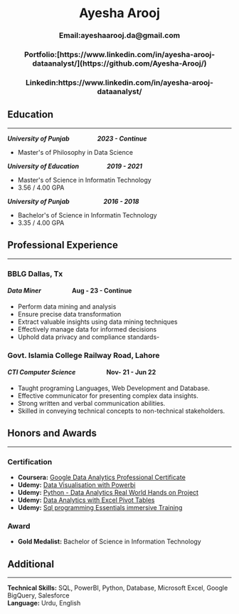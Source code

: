 <H1 style="text-align: center;">Ayesha Arooj</H1>

<H3 style="text-align: center;">Email:ayeshaarooj.da@gmail.com</H3>

<H3 style="text-align: center;">Portfolio:<a>[https://www.linkedin.com/in/ayesha-arooj-dataanalyst/](https://github.com/Ayesha-Arooj/)</a></H3>

<H3 style="text-align: center;">Linkedin:<a>https://www.linkedin.com/in/ayesha-arooj-dataanalyst/</a></H3>

## Education
-------------------------------------------------------------------------------------------------------------------------------

<h4 style="font-style: italic; flex: 1;text-align: left; margin: 0;">University of Punjab &emsp;&emsp;&emsp;&emsp; 2023 - Continue</h4>

- Master's of Philosophy in Data Science

<h4 style="font-style: italic; flex: 1;text-align: left; margin: 0;">University of Education &emsp;&emsp;&emsp;&emsp; 2019 - 2021</h4>

- Master's of Science in Informatin Technology
- 3.56 / 4.00 GPA

<h4 style="font-style: italic; flex: 1;text-align: left; margin: 0;">University of Punjab &emsp;&emsp;&emsp;&emsp;&emsp; 2016 - 2018</h4>

- Bachelor's of Science in Informatin Technology
- 3.35 / 4.00 GPA

## Professional Experience
-------------------------------------

### BBLG Dallas, Tx

#### *Data Miner* &emsp; &emsp; &emsp;&emsp;  Aug - 23 - Continue

- Perform data mining and analysis
- Ensure precise data transformation
- Extract valuable insights using data mining techniques
- Effectively manage data for informed decisions
- Uphold data privacy and compliance standards- 

### Govt. Islamia College Railway Road, Lahore

#### *CTI Computer Science* &emsp; &emsp; &emsp;&emsp;  Nov- 21 - Jun 22

- Taught programing Languages, Web Development and Database. 
- Effective communicator for presenting complex data insights.
- Strong written and verbal communication abilities.
- Skilled in conveying technical concepts to non-technical stakeholders.

## Honors and Awards
______________________________________________________________________________________________________________________________

### Certification

- **Coursera:** [Google Data Analytics Professional Certificate](https://www.coursera.org/account/accomplishments/specialization/certificate/YLCYADKEN9BZ)
- **Udemy:** [Data Visualisation with Powerbi](https://www.udemy.com/certificate/UC-ec909a3c-0acb-4175-b2ae-6b69b16f3ce8/)
- **Udemy:** [Python - Data Analytics Real World Hands on Project](https://www.udemy.com/certificate/UC-5093f4a6-a383-4f8a-89c5-c8f09f6393de/)
- **Udemy:** [Data Analytics with Excel Pivot Tables](https://www.udemy.com/certificate/UC-d3319b58-71d0-43fc-96a8-d5d34371bac7/)
- **Udemy:** [Sql programming Essentials immersive Training](https://www.udemy.com/certificate/UC-681b7ac8-e3b7-47bc-b1a4-10cf7fcfa098/)


### Award

- **Gold Medalist:** Bachelor of Science in Information Technology

## Additional
------------------------------------------------------------------------------------------------------------------------------

**Technical Skills:** SQL, PowerBI, Python, Database, Microsoft Excel, Google BigQuery, Salesforce\
**Language:** Urdu, English

